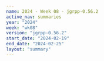 ```yaml
---
name: 2024 - Week 08 - jgrpp-0.56.2
active_nav: summaries
year: "2024"
week: "wk08"
version: "jgrpp-0.56.2"
start_date: "2024-02-19"
end_date: "2024-02-25"
layout: "summary"
---
```

